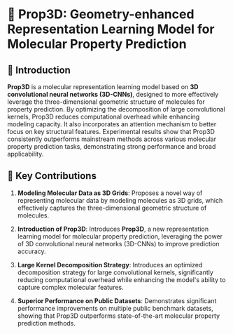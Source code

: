 # 🧬 Prop3D: Geometry-enhanced Representation Learning Model for Molecular Property Prediction
## 📖 Introduction

**Prop3D** is a molecular representation learning model based on **3D convolutional neural networks (3D-CNNs)**, designed to more effectively leverage the three-dimensional geometric structure of molecules for property prediction. By optimizing the decomposition of large convolutional kernels, Prop3D reduces computational overhead while enhancing modeling capacity. It also incorporates an attention mechanism to better focus on key structural features. Experimental results show that Prop3D consistently outperforms mainstream methods across various molecular property prediction tasks, demonstrating strong performance and broad applicability.

## 📝 Key Contributions

1. **Modeling Molecular Data as 3D Grids**: Proposes a novel way of representing molecular data by modeling molecules as 3D grids, which effectively captures the three-dimensional geometric structure of molecules.
   
2. **Introduction of Prop3D**: Introduces **Prop3D**, a new representation learning model for molecular property prediction, leveraging the power of 3D convolutional neural networks (3D-CNNs) to improve prediction accuracy.

3. **Large Kernel Decomposition Strategy**: Introduces an optimized decomposition strategy for large convolutional kernels, significantly reducing computational overhead while enhancing the model's ability to capture complex molecular features.

4. **Superior Performance on Public Datasets**: Demonstrates significant performance improvements on multiple public benchmark datasets, showing that Prop3D outperforms state-of-the-art molecular property prediction methods.
